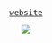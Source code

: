 <p align="center">
    <samp>
    <a href="https://vovw.github.io" target="_blank">website</a>
    </samp>
</p>
<p align="center">
      <img target="-blank" src="https://i.pinimg.com/564x/17/44/ed/1744ed84f923f1aa4b90027143ef6de0.jpg">
</p>
